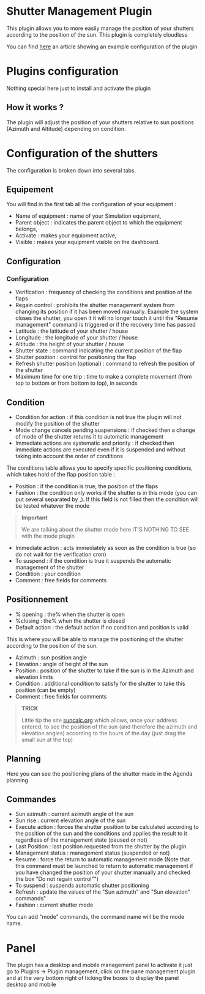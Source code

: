 # Shutter Management Plugin

This plugin allows you to more easily manage the position of your shutters according to the position of the sun. This plugin is completely cloudless

You can find [here](https://www.jeedom.com/blog/?p=4310) an article showing an example configuration of the plugin

# Plugins configuration

Nothing special here just to install and activate the plugin

## How it works ?

The plugin will adjust the position of your shutters relative to sun positions (Azimuth and Altitude) depending on condition.

# Configuration of the shutters

The configuration is broken down into several tabs.

## Equipement

You will find in the first tab all the configuration of your equipment :

- Name of equipment : name of your Simulation equipment,
- Parent object : indicates the parent object to which the equipment belongs,
- Activate : makes your equipment active,
- Visible : makes your equipment visible on the dashboard.


## Configuration

### Configuration

- Verification : frequency of checking the conditions and position of the flaps
- Regain control : prohibits the shutter management system from changing its position if it has been moved manually. Example the system closes the shutter, you open it it will no longer touch it until the "Resume management" command is triggered or if the recovery time has passed
- Latitude : the latitude of your shutter / house
- Longitude : the longitude of your shutter / house
- Altitude : the height of your shutter / house
- Shutter state : command indicating the current position of the flap
- Shutter position : control for positioning the flap
- Refresh shutter position (optional) : command to refresh the position of the shutter
- Maximum time for one trip : time to make a complete movement (from top to bottom or from bottom to top), in seconds

## Condition

- Condition for action : if this condition is not true the plugin will not modify the position of the shutter
- Mode change cancels pending suspensions : if checked then a change of mode of the shutter returns it to automatic management
- Immediate actions are systematic and priority : if checked then immediate actions are executed even if it is suspended and without taking into account the order of conditions

The conditions table allows you to specify specific positioning conditions, which takes hold of the flap position table :
- Position : if the condition is true, the position of the flaps
- Fashion : the condition only works if the shutter is in this mode (you can put several separated by ,). If this field is not filled then the condition will be tested whatever the mode
>**Important**
>
>We are talking about the shutter mode here IT'S NOTHING TO SEE with the mode plugin
- Immediate action : acts immediately as soon as the condition is true (so do not wait for the verification cron)
- To suspend : if the condition is true it suspends the automatic management of the shutter
- Condition : your condition
- Comment : free fields for comments

## Positionnement

- % opening : the% when the shutter is open
- %closing : the% when the shutter is closed
- Default action : the default action if no condition and position is valid

This is where you will be able to manage the positioning of the shutter according to the position of the sun.

- Azimuth : sun position angle
- Elevation : angle of height of the sun
- Position : position of the shutter to take if the sun is in the Azimuth and elevation limits
- Condition : additional condition to satisfy for the shutter to take this position (can be empty)
- Comment : free fields for comments

>**TRICK**
>
>Little tip the site [suncalc.org](https://www.suncalc.org) which allows, once your address entered, to see the position of the sun (and therefore the azimuth and elevation angles) according to the hours of the day (just drag the small sun at the top)

## Planning

Here you can see the positioning plans of the shutter made in the Agenda planning

## Commandes

- Sun azimuth : current azimuth angle of the sun
- Sun rise : current elevation angle of the sun
- Execute action : forces the shutter position to be calculated according to the position of the sun and the conditions and applies the result to it regardless of the management state (paused or not)
- Last Position : last position requested from the shutter by the plugin
- Management status : management status (suspended or not)
- Resume : force the return to automatic management mode (Note that this command must be launched to return to automatic management if you have changed the position of your shutter manually and checked the box "Do not regain control"")
- To suspend : suspends automatic shutter positioning
- Refresh : update the values of the "Sun azimuth" and "Sun elevation" commands"
- Fashion : current shutter mode

You can add "mode" commands, the command name will be the mode name.

# Panel

The plugin has a desktop and mobile management panel to activate it just go to Plugins -> Plugin management, click on the pane management plugin and at the very bottom right of ticking the boxes to display the panel desktop and mobile
